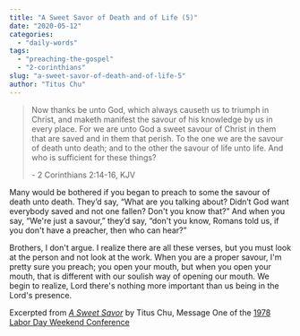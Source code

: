 ```yaml
---
title: "A Sweet Savor of Death and of Life (5)"
date: "2020-05-12"
categories: 
  - "daily-words"
tags: 
  - "preaching-the-gospel"
  - "2-corinthians"
slug: "a-sweet-savor-of-death-and-of-life-5"
author: "Titus Chu"
---
```


> Now thanks be unto God, which always causeth us to triumph in Christ, and maketh manifest the savour of his knowledge by us in every place. For we are unto God a sweet savour of Christ in them that are saved and in them that perish. To the one we are the savour of death unto death; and to the other the savour of life unto life. And who is sufficient for these things?
> 
> \- 2 Corinthians 2:14-16, KJV

Many would be bothered if you began to preach to some the savour of death unto death. They’d say, “What are you talking about? Didn’t God want everybody saved and not one fallen? Don't you know that?” And when you say, “We're just a savour,” they’d say, “don't you know, Romans told us, if you don't have a preacher, then who can hear?”

Brothers, I don't argue. I realize there are all these verses, but you must look at the person and not look at the work. When you are a proper savour, I'm pretty sure you preach; you open your mouth, but when you open your mouth, that is different with our soulish way of opening our mouth. We begin to realize, Lord there's nothing more important than us being in the Lord's presence.

Excerpted from _[A Sweet Savor](https://www.asweetsavor.org/a-sweet-savor/)_ by Titus Chu, Message One of the [1978 Labor Day Weekend Conference](https://www.asweetsavor.org/1978-labor-day-weekend-conference/)
